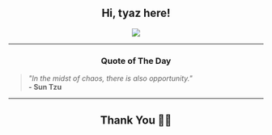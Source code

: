 <h2 align="center"> Hi, tyaz here!</h2>

<p align="center">
<a href="https://github.com/tyazx" alt="github streak"><img src="https://dvst-streak.herokuapp.com/?user=tyazx&theme=tokyonight&fire=DD472C"></a>
</p>

<hr>
<h3 align="center">Quote of The Day</h3>
<p align="center">
<blockquote>
<i>"In the midst of chaos, there is also opportunity."</i>
<br>
<b>- Sun Tzu</b>
</blockquote>
</p>


<hr>
<h2 align="center">Thank You 🙏🏼</h2>
